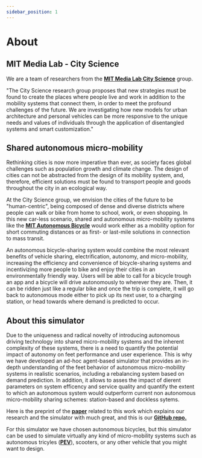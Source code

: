 ```yaml
---
sidebar_position: 1
---
```


# About

## MIT Media Lab - City Science

We are a team of researchers from the  **[MIT Media Lab City Science](https://www.media.mit.edu/groups/city-science/overview/)**  group. 

"The City Science research group proposes that new strategies must be found to create the places where people live and work in addition to the mobility systems that connect them, in order to meet the profound challenges of the future.  We are investigating how new models for urban architecture and personal vehicles can be more responsive to the unique needs and values of individuals through the application of disentangled systems and smart customization."

## Shared autonomous micro-mobility

Rethinking cities is now more imperative than ever, as society faces global challenges such as population growth and climate change. The design of cities can not be abstracted from the design of its mobility system, and, therefore, efficient solutions must be found to transport people and goods throughout the city in an ecological way. 

At the City Science group, we envision the cities of the future to be "human-centric", being composed of dense and diverse districts where people can walk or bike from home to school, work, or even shopping. In this new car-less scenario, shared and autonomous micro-mobility systems like the **[MIT Autonomous Bicycle](https://www.media.mit.edu/projects/AutonomousBicycleProject/overview/)** would work either as a mobility option for short commuting distances or as first- or last-mile solutions in connection to mass transit. 

An autonomous bicycle-sharing system would combine the most relevant benefits of vehicle sharing, electrification, autonomy, and micro-mobility, increasing the efficiency and convenience of bicycle-sharing systems and incentivizing more people to bike and enjoy their cities in an environmentally friendly way.  Users will be able to call for a bicycle trough an app and a bicycle will drive autonomously to wherever they are. Then, it can be ridden just like a regular bike and once the trip is complete, it will go back to autonomous mode either to pick up its next user, to a charging station, or head towards where demand is predicted to occur.

## About this simulator

Due to the uniqueness and radical novelty of introducing autonomous driving technology into shared micro-mobility systems and the inherent complexity of these systems, there is a need to quantify the potential impact of autonomy on feet performance and user experience. This is why we have developed an ad-hoc agent-based simulator that provides an in-depth understanding of the feet behavior of autonomous micro-mobility systems in realistic scenarios, including a rebalancing system based on demand prediction. In addition, it allows to asses the impact of dierent parameters on system efficency and service quality and quantify the extent to which an autonomous system would outperform current non autonomous micro-mobility sharing schemes: station-based and dockless sytems.

Here is the preprint of the **[paper](https://arxiv.org/abs/2106.09694)** related to this work which explains our research and the simulator with much great, and this is our **[GitHub repo.](https://github.com/NaroaCS/AutonomousBicycleSimulation)**

For this simulator we have chosen autonomous bicycles, but this simulator can be used to simulate virtually any kind of micro-mobility systems such as autonomous tricyles (**[PEV](https://www.media.mit.edu/projects/pev/overview/)**), scooters, or any other vehicle that you might want to design. 




